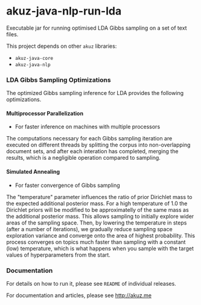 akuz-java-nlp-run-lda
=====================

Executable jar for running optimised LDA Gibbs sampling on a set of text files.

This project depends on other `akuz` libraries:

  * `akuz-java-core`
  * `akuz-java-nlp`

### LDA Gibbs Sampling Optimizations

The optimized Gibbs sampling inference for LDA
provides the following optimizations.

#### Multiprocessor Parallelization 

* For faster inference on machines with multiple processors

The computations necessary for each Gibbs sampling
iteration are executed on different threads by splitting
the corpus into non-overlapping document sets, and after
each interation has completed, merging the results, which
is a negligible operation compared to sampling.

#### Simulated Annealing 

* For faster convergence of Gibbs sampling

The "temperature" parameter influences the ratio of prior
Dirichlet mass to the expected additional posterior mass. For a high 
temperature of 1.0 the Dirichlet priors will be modified 
to be approximatelly of the same mass as the additional
posterior mass. This allows sampling to initially explore
wider areas of the sampling space. Then, by lowering the 
temperature in steps (after a number of iterations), we 
gradually reduce sampling space exploration variance
and converge onto the area of highest probability.
This process converges on topics much faster than
sampling with a constant (low) temperature, which
is what happens when you sample with the target
values of hyperparameters from the start.

### Documentation

For details on how to run it, please see `README` of individual releases.

For documentation and articles, please see <http://akuz.me>
